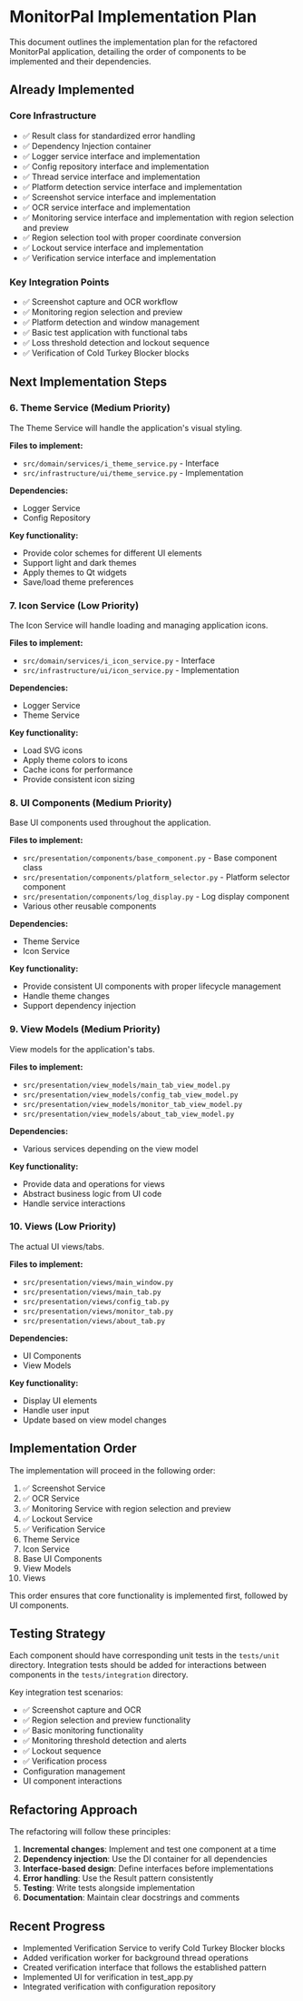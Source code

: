# MonitorPal Implementation Plan

This document outlines the implementation plan for the refactored MonitorPal application, detailing the order of components to be implemented and their dependencies.

## Already Implemented

### Core Infrastructure
- ✅ Result class for standardized error handling
- ✅ Dependency Injection container
- ✅ Logger service interface and implementation
- ✅ Config repository interface and implementation
- ✅ Thread service interface and implementation
- ✅ Platform detection service interface and implementation
- ✅ Screenshot service interface and implementation
- ✅ OCR service interface and implementation
- ✅ Monitoring service interface and implementation with region selection and preview
- ✅ Region selection tool with proper coordinate conversion
- ✅ Lockout service interface and implementation
- ✅ Verification service interface and implementation

### Key Integration Points
- ✅ Screenshot capture and OCR workflow
- ✅ Monitoring region selection and preview
- ✅ Platform detection and window management
- ✅ Basic test application with functional tabs
- ✅ Loss threshold detection and lockout sequence
- ✅ Verification of Cold Turkey Blocker blocks

## Next Implementation Steps

### 6. Theme Service (Medium Priority)

The Theme Service will handle the application's visual styling.

**Files to implement:**
- `src/domain/services/i_theme_service.py` - Interface
- `src/infrastructure/ui/theme_service.py` - Implementation

**Dependencies:**
- Logger Service
- Config Repository

**Key functionality:**
- Provide color schemes for different UI elements
- Support light and dark themes
- Apply themes to Qt widgets
- Save/load theme preferences

### 7. Icon Service (Low Priority)

The Icon Service will handle loading and managing application icons.

**Files to implement:**
- `src/domain/services/i_icon_service.py` - Interface
- `src/infrastructure/ui/icon_service.py` - Implementation

**Dependencies:**
- Logger Service
- Theme Service

**Key functionality:**
- Load SVG icons
- Apply theme colors to icons
- Cache icons for performance
- Provide consistent icon sizing

### 8. UI Components (Medium Priority)

Base UI components used throughout the application.

**Files to implement:**
- `src/presentation/components/base_component.py` - Base component class
- `src/presentation/components/platform_selector.py` - Platform selector component
- `src/presentation/components/log_display.py` - Log display component
- Various other reusable components

**Dependencies:**
- Theme Service
- Icon Service

**Key functionality:**
- Provide consistent UI components with proper lifecycle management
- Handle theme changes
- Support dependency injection

### 9. View Models (Medium Priority)

View models for the application's tabs.

**Files to implement:**
- `src/presentation/view_models/main_tab_view_model.py`
- `src/presentation/view_models/config_tab_view_model.py`
- `src/presentation/view_models/monitor_tab_view_model.py`
- `src/presentation/view_models/about_tab_view_model.py`

**Dependencies:**
- Various services depending on the view model

**Key functionality:**
- Provide data and operations for views
- Abstract business logic from UI code
- Handle service interactions

### 10. Views (Low Priority)

The actual UI views/tabs.

**Files to implement:**
- `src/presentation/views/main_window.py`
- `src/presentation/views/main_tab.py`
- `src/presentation/views/config_tab.py`
- `src/presentation/views/monitor_tab.py`
- `src/presentation/views/about_tab.py`

**Dependencies:**
- UI Components
- View Models

**Key functionality:**
- Display UI elements
- Handle user input
- Update based on view model changes

## Implementation Order

The implementation will proceed in the following order:

1. ✅ Screenshot Service
2. ✅ OCR Service
3. ✅ Monitoring Service with region selection and preview
4. ✅ Lockout Service
5. ✅ Verification Service
6. Theme Service
7. Icon Service
8. Base UI Components
9. View Models
10. Views

This order ensures that core functionality is implemented first, followed by UI components.

## Testing Strategy

Each component should have corresponding unit tests in the `tests/unit` directory.
Integration tests should be added for interactions between components in the `tests/integration` directory.

Key integration test scenarios:
- ✅ Screenshot capture and OCR
- ✅ Region selection and preview functionality
- ✅ Basic monitoring functionality
- ✅ Monitoring threshold detection and alerts
- ✅ Lockout sequence
- ✅ Verification process
- Configuration management
- UI component interactions

## Refactoring Approach

The refactoring will follow these principles:

1. **Incremental changes**: Implement and test one component at a time
2. **Dependency injection**: Use the DI container for all dependencies
3. **Interface-based design**: Define interfaces before implementations
4. **Error handling**: Use the Result pattern consistently
5. **Testing**: Write tests alongside implementation
6. **Documentation**: Maintain clear docstrings and comments

## Recent Progress

- Implemented Verification Service to verify Cold Turkey Blocker blocks
- Added verification worker for background thread operations
- Created verification interface that follows the established pattern
- Implemented UI for verification in test_app.py
- Integrated verification with configuration repository
